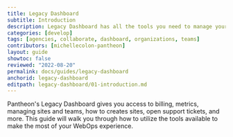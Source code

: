 ```yaml
---
title: Legacy Dashboard
subtitle: Introduction
description: Legacy Dashboard has all the tools you need to manage your sites, team, and more.
categories: [develop]
tags: [agencies, collaborate, dashboard, organizations, teams]
contributors: [michellecolon-pantheon]
layout: guide
showtoc: false
reviewed: "2022-08-20"
permalink: docs/guides/legacy-dashboard
anchorid: legacy-dashboard
editpath: legacy-dashboard/01-introduction.md
---
```


Pantheon's Legacy Dashboard gives you access to billing, metrics, managing sites and teams, how to creates sites, open support tickets, and more. This guide will walk you through how to utilize the tools available to make the most of your WebOps experience.

<Partial file="new-dashboard-info.md" />
